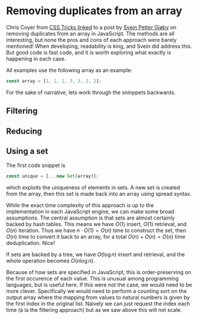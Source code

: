 # Removing duplicates from an array

Chris Coyer from [CSS Tricks linked](https://css-tricks.com/snippets/javascript/remove-duplicates-from-an-array/)
to a post by [Svein Petter Gjøby](https://javascript.christmas/2019/3)
on removing duplicates from an array in JavaScript.
The methods are all interesting, but none the pros and cons of each approach were barely mentioned!
When developing, readability is king, and Svein did address this.
But good code is fast code,
and it is worth exploring what exactly is happening in each case.

All examples use the following array as an example:
```javascript
const array = [1, 1, 1, 3, 3, 2, 2];
```
For the sake of narrative,
lets work through the sninppets backwards.

## Filtering

## Reducing

## Using a set

The first code snippet is
```javascript
const unique = [...new Set(array)];
```
which exploits the uniqueness of elements in sets.
A new set is created from the array,
then this set is made back into an array using spread syntax.

While the exact time complexity of this approach is up to the implementation in each JavaScript engine,
we can make some broad assumptions.
The central assumption is that sets are almost certainly backed by hash tables.
This means we have $O(1)$ insert,
$O(1)$ retrieval, and $O(n)$ iteration.
Thus we have $n \cdot O(1) = O(n)$ time to construct the set,
then $O(n)$ time to convert it back to an array,
for a total $O(n) + O(n) = O(n)$ time deduplication. Nice!

If sets are backed by a tree, we have $O(\log n)$ insert and retrieval,
and the whole operation becomes $O(n \log n)$.

Because of how sets are specified in JavaScript,
this is order-preserving on the first occurence of each value.
This is unusual among programming languages, but is useful here.
If this were not the case,
we would need to be more clever.
Specifically we would need to perform a counting sort on the output array
where the mapping from values to natural numbers
is given by the first index in the original list. 
Naively we can just request the index each time (à la the filtering approach)
but as we saw above this will not scale.
